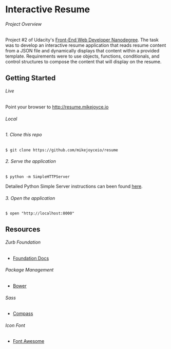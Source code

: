 # Interactive Resume

###### Project Overview

Project #2 of Udacity's [Front-End Web Developer Nanodegree](https://www.udacity.com/course/front-end-web-developer-nanodegree--nd001). The task was to develop an interactive resume application that reads resume content from a JSON file and dynamically displays that content within a provided template. Requirements were to use objects, functions, conditionals, and control structures to compose the content that will display on the resume.

## Getting Started

###### Live

Point your browser to http://resume.mikejoyce.io

###### Local

###### 1. Clone this repo

```
$ git clone https://github.com/mikejoyceio/resume
````

###### 2. Serve the application

```
$ python -m SimpleHTTPServer
```

Detailed Python Simple Server instructions can been found [here](https://docs.python.org/2/library/basehttpserver.html).

###### 3. Open the application

```
$ open "http://localhost:8000"
```

## Resources

###### Zurb Foundation

- [Foundation Docs](http://foundation.zurb.com/docs/)

###### Package Management

- [Bower](http://bower.io/docs/api/)

###### Sass

- [Compass](http://compass-style.org/)

###### Icon Font

- [Font Awesome](http://fortawesome.github.io/Font-Awesome/)
